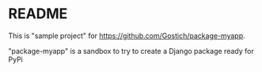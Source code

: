 # README

This is "sample project" for https://github.com/Gostich/package-myapp.

"package-myapp" is a sandbox to try to create a Django package ready for PyPi
